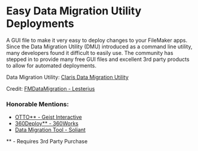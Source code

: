 # Easy Data Migration Utility Deployments
A GUI file to make it very easy to deploy changes to your FileMaker apps. Since the Data Migration Utility (DMU) introduced as a command line utility, many developers found it difficult to easily use. The community has stepped in to provide many free GUI files and excellent 3rd party products to allow for automated deployments.

Data Migration Utility: [Claris Data Migration Utility](https://community.claris.com/en/s/article/FileMaker-data-migration-tool)

Credit: [FMDataMigration - Lesterius](https://lesterius.com/solution/fm-data-migration/)

### Honorable Mentions:
- [OTTO** - Geist Interactive](https://www.ottofms.com/)
- [360Deploy** - 360Works](https://360works.com/filemaker-deploy-versions/) 
- [Data Migration Tool - Soliant](https://www.soliantconsulting.com/blog/fmdatamigration-command-line-tool/)

** - Requires 3rd Party Purchase